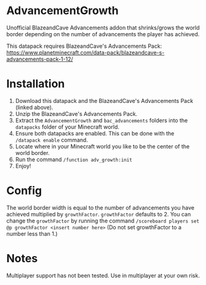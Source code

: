# AdvancementGrowth
Unofficial BlazeandCave Advancements addon that shrinks/grows the world border depending on the number of advancements the player has achieved.

This datapack requires BlazeandCave's Advancements Pack: https://www.planetminecraft.com/data-pack/blazeandcave-s-advancements-pack-1-12/

# Installation 
1. Download this datapack and the BlazeandCave's Advancements Pack (linked above).
2. Unzip the BlazeandCave's Advancements Pack.
3. Extract the `AdvancementGrowth` and `bac_advancements` folders into the `datapacks` folder of your Minecraft world.
4. Ensure both datapacks are enabled. This can be done with the `/datapack enable` command.
5. Locate where in your Minecraft world you like to be the center of the world border.
6. Run the command `/function adv_growth:init`
7. Enjoy!

# Config
The world border width is equal to the number of advancements you have achieved multiplied by `growthFactor`. `growthFactor` defaults to 2. You can change the `growthFactor` by running the command `/scoreboard players set @p growthFactor <insert number here>` (Do not set growthFactor to a number less than 1.)
  
# Notes
Multiplayer support has not been tested. Use in multiplayer at your own risk.
